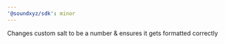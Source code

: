 ```yaml
---
'@soundxyz/sdk': minor
---
```


Changes custom salt to be a number & ensures it gets formatted correctly
